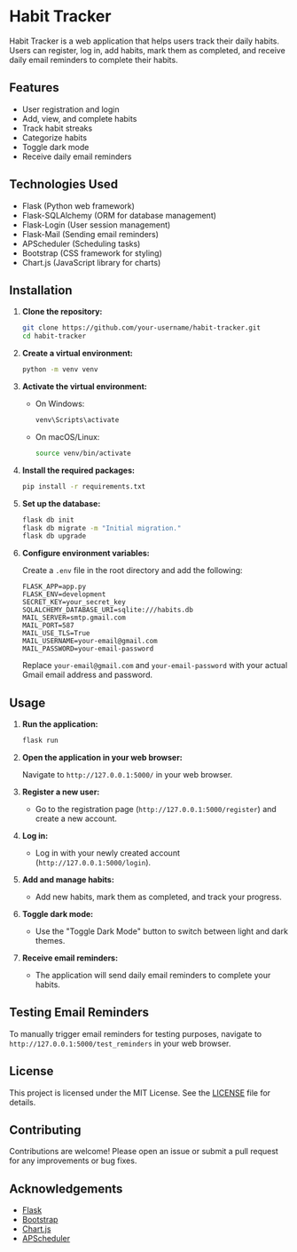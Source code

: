 # Habit Tracker

Habit Tracker is a web application that helps users track their daily habits. Users can register, log in, add habits, mark them as completed, and receive daily email reminders to complete their habits.

## Features

- User registration and login
- Add, view, and complete habits
- Track habit streaks
- Categorize habits
- Toggle dark mode
- Receive daily email reminders

## Technologies Used

- Flask (Python web framework)
- Flask-SQLAlchemy (ORM for database management)
- Flask-Login (User session management)
- Flask-Mail (Sending email reminders)
- APScheduler (Scheduling tasks)
- Bootstrap (CSS framework for styling)
- Chart.js (JavaScript library for charts)

## Installation

1. **Clone the repository:**

    ```bash
    git clone https://github.com/your-username/habit-tracker.git
    cd habit-tracker
    ```

2. **Create a virtual environment:**

    ```bash
    python -m venv venv
    ```

3. **Activate the virtual environment:**

    - On Windows:

        ```bash
        venv\Scripts\activate
        ```

    - On macOS/Linux:

        ```bash
        source venv/bin/activate
        ```

4. **Install the required packages:**

    ```bash
    pip install -r requirements.txt
    ```

5. **Set up the database:**

    ```bash
    flask db init
    flask db migrate -m "Initial migration."
    flask db upgrade
    ```

6. **Configure environment variables:**

    Create a `.env` file in the root directory and add the following:

    ```env
    FLASK_APP=app.py
    FLASK_ENV=development
    SECRET_KEY=your_secret_key
    SQLALCHEMY_DATABASE_URI=sqlite:///habits.db
    MAIL_SERVER=smtp.gmail.com
    MAIL_PORT=587
    MAIL_USE_TLS=True
    MAIL_USERNAME=your-email@gmail.com
    MAIL_PASSWORD=your-email-password
    ```

    Replace `your-email@gmail.com` and `your-email-password` with your actual Gmail email address and password.

## Usage

1. **Run the application:**

    ```bash
    flask run
    ```

2. **Open the application in your web browser:**

    Navigate to `http://127.0.0.1:5000/` in your web browser.

3. **Register a new user:**

    - Go to the registration page (`http://127.0.0.1:5000/register`) and create a new account.

4. **Log in:**

    - Log in with your newly created account (`http://127.0.0.1:5000/login`).

5. **Add and manage habits:**

    - Add new habits, mark them as completed, and track your progress.

6. **Toggle dark mode:**

    - Use the "Toggle Dark Mode" button to switch between light and dark themes.

7. **Receive email reminders:**

    - The application will send daily email reminders to complete your habits.

## Testing Email Reminders

To manually trigger email reminders for testing purposes, navigate to `http://127.0.0.1:5000/test_reminders` in your web browser.

## License

This project is licensed under the MIT License. See the [LICENSE](http://_vscodecontentref_/1) file for details.

## Contributing

Contributions are welcome! Please open an issue or submit a pull request for any improvements or bug fixes.

## Acknowledgements

- [Flask](https://flask.palletsprojects.com/)
- [Bootstrap](https://getbootstrap.com/)
- [Chart.js](https://www.chartjs.org/)
- [APScheduler](https://apscheduler.readthedocs.io/)
